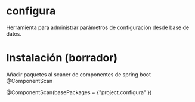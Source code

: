 # configura
Herramienta para administrar parámetros de configuración desde base de datos.

# Instalación (borrador)
Añadir paquetes al scaner de componentes de spring boot @ComponentScan
  
  @ComponentScan(basePackages = {"project.configura" })
